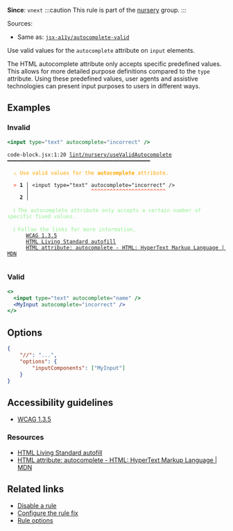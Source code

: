 **Since**: `vnext`
:::caution
This rule is part of the [nursery](/linter/rules/#nursery) group.
:::

Sources: 
- Same as: <a href="https://github.com/jsx-eslint/eslint-plugin-jsx-a11y/blob/main/docs/rules/autocomplete-valid.md" target="_blank"><code>jsx-a11y/autocomplete-valid</code></a>

Use valid values for the `autocomplete` attribute on `input` elements.

The HTML autocomplete attribute only accepts specific predefined values.
This allows for more detailed purpose definitions compared to the `type` attribute.
Using these predefined values, user agents and assistive technologies can present input purposes to users in different ways.

## Examples

### Invalid

```jsx
<input type="text" autocomplete="incorrect" />
```

<pre class="language-text"><code class="language-text">code-block.jsx:1:20 <a href="https://biomejs.dev/linter/rules/use-valid-autocomplete">lint/nursery/useValidAutocomplete</a> ━━━━━━━━━━━━━━━━━━━━━━━━━━━━━━━━━━━━━━━━━━━━━━

<strong><span style="color: Orange;">  </span></strong><strong><span style="color: Orange;">⚠</span></strong> <span style="color: Orange;">Use valid values for the </span><span style="color: Orange;"><strong>autocomplete</strong></span><span style="color: Orange;"> attribute.</span>
  
<strong><span style="color: Tomato;">  </span></strong><strong><span style="color: Tomato;">&gt;</span></strong> <strong>1 │ </strong>&lt;input type=&quot;text&quot; autocomplete=&quot;incorrect&quot; /&gt;
   <strong>   │ </strong>                   <strong><span style="color: Tomato;">^</span></strong><strong><span style="color: Tomato;">^</span></strong><strong><span style="color: Tomato;">^</span></strong><strong><span style="color: Tomato;">^</span></strong><strong><span style="color: Tomato;">^</span></strong><strong><span style="color: Tomato;">^</span></strong><strong><span style="color: Tomato;">^</span></strong><strong><span style="color: Tomato;">^</span></strong><strong><span style="color: Tomato;">^</span></strong><strong><span style="color: Tomato;">^</span></strong><strong><span style="color: Tomato;">^</span></strong><strong><span style="color: Tomato;">^</span></strong><strong><span style="color: Tomato;">^</span></strong><strong><span style="color: Tomato;">^</span></strong><strong><span style="color: Tomato;">^</span></strong><strong><span style="color: Tomato;">^</span></strong><strong><span style="color: Tomato;">^</span></strong><strong><span style="color: Tomato;">^</span></strong><strong><span style="color: Tomato;">^</span></strong><strong><span style="color: Tomato;">^</span></strong><strong><span style="color: Tomato;">^</span></strong><strong><span style="color: Tomato;">^</span></strong><strong><span style="color: Tomato;">^</span></strong><strong><span style="color: Tomato;">^</span></strong>
    <strong>2 │ </strong>
  
<strong><span style="color: lightgreen;">  </span></strong><strong><span style="color: lightgreen;">ℹ</span></strong> <span style="color: lightgreen;">The autocomplete attribute only accepts a certain number of specific fixed values.</span>
  
<strong><span style="color: lightgreen;">  </span></strong><strong><span style="color: lightgreen;">ℹ</span></strong> <span style="color: lightgreen;">Follow the links for more information,
</span><span style="color: lightgreen;">  </span><span style="color: lightgreen;">  </span><span style="color: lightgreen;">  </span><span style="color: lightgreen;"><a href="https://www.w3.org/WAI/WCAG21/Understanding/identify-input-purpose">WCAG 1.3.5</a></span><span style="color: lightgreen;">
</span><span style="color: lightgreen;">  </span><span style="color: lightgreen;">  </span><span style="color: lightgreen;">  </span><span style="color: lightgreen;"><a href="https://html.spec.whatwg.org/multipage/form-control-infrastructure.html#autofill">HTML Living Standard autofill</a></span><span style="color: lightgreen;">
</span><span style="color: lightgreen;">  </span><span style="color: lightgreen;">  </span><span style="color: lightgreen;">  </span><span style="color: lightgreen;"><a href="https://developer.mozilla.org/en-US/docs/Web/HTML/Attributes/autocomplete">HTML attribute: autocomplete - HTML: HyperText Markup Language | MDN</a></span>
  
</code></pre>

### Valid

```jsx
<>
  <input type="text" autocomplete="name" />
  <MyInput autocomplete="incorrect" />
</>
```

## Options

```json
{
    "//": "...",
    "options": {
        "inputComponents": ["MyInput"]
    }
}
```

## Accessibility guidelines

- [WCAG 1.3.5](https://www.w3.org/WAI/WCAG21/Understanding/identify-input-purpose)

### Resources

- [HTML Living Standard autofill](https://html.spec.whatwg.org/multipage/form-control-infrastructure.html#autofill)
- [HTML attribute: autocomplete - HTML: HyperText Markup Language | MDN](https://developer.mozilla.org/en-US/docs/Web/HTML/Attributes/autocomplete)

## Related links

- [Disable a rule](/linter/#disable-a-lint-rule)
- [Configure the rule fix](/linter#configure-the-rule-fix)
- [Rule options](/linter/#rule-options)
